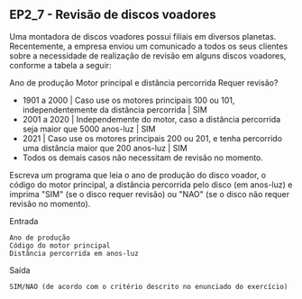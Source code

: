 ## EP2_7 - Revisão de discos voadores

Uma montadora de discos voadores possui filiais em diversos planetas. Recentemente, a empresa enviou um comunicado a todos os seus clientes sobre a necessidade de realização de revisão em alguns discos voadores, conforme a tabela a seguir:

Ano de produção	Motor principal e distância percorrida	Requer revisão?
- 1901 a 2000 | Caso use os motores principais 100 ou 101, independentemente da distância percorrida | SIM
- 2001 a 2020 | Independemente do motor, caso a distância percorrida seja maior que 5000 anos-luz | SIM
- 2021 | Caso use os motores principais 200 ou 201, e tenha percorrido uma distância maior que 200 anos-luz | SIM
- Todos os demais casos não necessitam de revisão no momento.

Escreva um programa que leia o ano de produção do disco voador, o código do motor principal, a distância percorrida pelo disco (em anos-luz) e imprima "SIM" (se o disco requer revisão) ou "NAO" (se o disco não requer revisão no momento).

Entrada
```
Ano de produção
Código do motor principal
Distância percorrida em anos-luz
```
Saída
```
SIM/NAO (de acordo com o critério descrito no enunciado do exercício)
```

